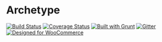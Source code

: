 # Archetype

[![Build Status](https://magnum.travis-ci.com/valendesigns/archetype.svg?token=voszAy4sM8HC6SBeuVGv&branch=master)](https://magnum.travis-ci.com/valendesigns/archetype/) [![Coverage Status](https://coveralls.io/repos/valendesigns/archetype/badge.svg?branch=master&t=ZKh1U6)](https://coveralls.io/r/valendesigns/archetype?branch=master) [![Built with Grunt](https://cdn.gruntjs.com/builtwith.png)](http://gruntjs.com/) [![Gitter](https://badges.gitter.im/Join%20Chat.svg)](https://gitter.im/valendesigns/archetype?utm_source=badge&utm_medium=badge&utm_campaign=pr-badge) [![Designed for WooCommerce](http://img.shields.io/badge/Designed%20for-WooCommerce-a46497.svg)](http://woothemes.com/woocommerce/)